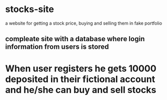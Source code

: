 # stocks-site
a website for getting a stock price, buying and selling them in fake portfolio


## compleate site with a database where login information from users is stored

# When user registers he gets 10000 deposited in their fictional account and he/she can buy and sell stocks

